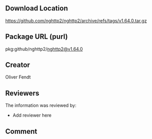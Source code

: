 ## Download Location

https://github.com/nghttp2/nghttp2/archive/refs/tags/v1.64.0.tar.gz

## Package URL (purl)

pkg:github/nghttp2/nghttp2@v1.64.0

## Creator

Oliver Fendt

## Reviewers

The information was reviewed by:

* Add reviewer here

## Comment

